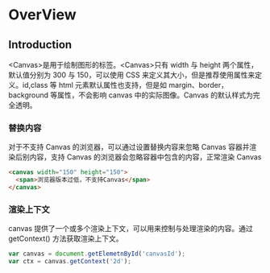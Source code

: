 # OverView

## Introduction

\<Canvas>是用于绘制图形的标签。\<Canvas>只有 width 与 height 两个属性，默认值分别为 300 与 150，可以使用 CSS 来定义其大小，但是推荐使用属性来定义。id,class 等 html 元素默认属性也支持，但是如 margin、border，background 等属性，不会影响 canvas 中的实际图像。Canvas 的默认样式为完全透明。

### 替换内容

对于不支持 Canvas 的浏览器，可以通过设置替换内容来忽略 Canvas 容器并渲染后别内容，支持 Canvas 的浏览器会忽略容器中包含的内容，正常渲染 Canvas

```html
<canvas width="150" height="150">
  <span>浏览器版本过低，不支持Canvas</span>
</canvas>
```

### 渲染上下文

canvas 提供了一个或多个渲染上下文，可以用来控制与处理渲染的内容。通过 getContext() 方法获取渲染上下文。

```js
var canvas = document.getElemetnById('canvasId');
var ctx = canvas.getContext('2d');
```
